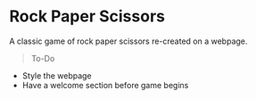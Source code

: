 # Rock Paper Scissors
A classic game of rock paper scissors re-created on a webpage.

> To-Do
- Style the webpage
- Have a welcome section before game begins